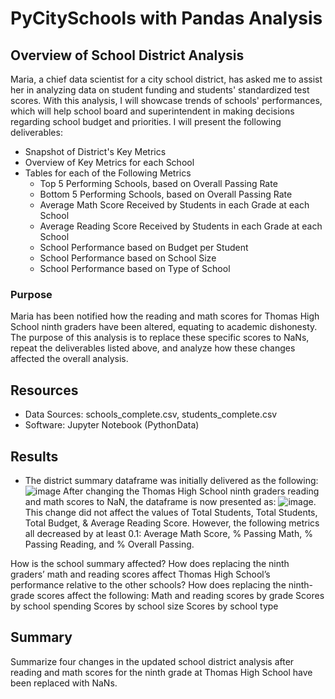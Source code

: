 # PyCitySchools with Pandas Analysis
## Overview of School District Analysis
Maria, a chief data scientist for a city school district, has asked me to assist her in analyzing data on student funding and students' standardized test scores. With this analysis, I will showcase trends of schools' performances, which will help school board and superintendent in making decisions regarding school budget and priorities. I will present the following deliverables:
  * Snapshot of District's Key Metrics
  * Overview of Key Metrics for each School
  * Tables for each of the Following Metrics
      * Top 5 Performing Schools, based on Overall Passing Rate
      * Bottom 5 Performing Schools, based on Overall Passing Rate
      * Average Math Score Received by Students in each Grade at each School 
      * Average Reading Score Received by Students in each Grade at each School 
      * School Performance based on Budget per Student
      * School Performance based on School Size
      * School Performance based on Type of School  
### Purpose
Maria has been notified how the reading and math scores for Thomas High School ninth graders have been altered, equating to academic dishonesty. The purpose of this analysis is to replace these specific scores to NaNs, repeat the deliverables listed above, and analyze how these changes affected the overall analysis. 
## Resources
* Data Sources: schools_complete.csv, students_complete.csv
* Software: Jupyter Notebook (PythonData)
## Results
* The district summary dataframe was initially delivered as the following: ![image](https://user-images.githubusercontent.com/107401667/200097809-92eae909-1184-44d0-9687-2c8ae373980f.png) After changing the Thomas High School ninth graders reading and math scores to NaN, the dataframe is now presented as: ![image](https://user-images.githubusercontent.com/107401667/200064032-98c407f7-96c6-4d98-bb08-b6a96c8fe310.png). This change did not affect the values of Total Students, Total Students, Total Budget, & Average Reading Score. However, the following metrics all decreased by at least 0.1: Average Math Score, % Passing Math, % Passing Reading, and % Overall Passing. 


How is the school summary affected?
How does replacing the ninth graders’ math and reading scores affect Thomas High School’s performance relative to the other schools?
How does replacing the ninth-grade scores affect the following:
Math and reading scores by grade
Scores by school spending
Scores by school size
Scores by school type
## Summary
Summarize four changes in the updated school district analysis after reading and math scores for the ninth grade at Thomas High School have been replaced with NaNs.
